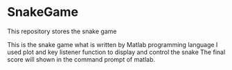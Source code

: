 # SnakeGame
This repository stores the snake game

This is the snake game what is written by Matlab programming language
I used plot and key listener function to display and control the snake
The final score will shown in the command prompt of matlab.
